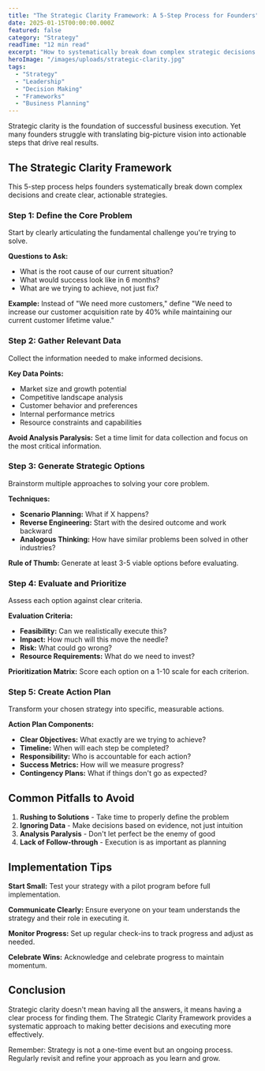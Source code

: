 ```yaml
---
title: "The Strategic Clarity Framework: A 5-Step Process for Founders"
date: 2025-01-15T00:00:00.000Z
featured: false
category: "Strategy"
readTime: "12 min read"
excerpt: "How to systematically break down complex strategic decisions into actionable steps that drive real business outcomes."
heroImage: "/images/uploads/strategic-clarity.jpg"
tags:
  - "Strategy"
  - "Leadership"
  - "Decision Making"
  - "Frameworks"
  - "Business Planning"
---
```


Strategic clarity is the foundation of successful business execution. Yet many founders struggle with translating big-picture vision into actionable steps that drive real results.

## The Strategic Clarity Framework

This 5-step process helps founders systematically break down complex decisions and create clear, actionable strategies.

### Step 1: Define the Core Problem

Start by clearly articulating the fundamental challenge you're trying to solve.

**Questions to Ask:**
- What is the root cause of our current situation?
- What would success look like in 6 months?
- What are we trying to achieve, not just fix?

**Example:** Instead of "We need more customers," define "We need to increase our customer acquisition rate by 40% while maintaining our current customer lifetime value."

### Step 2: Gather Relevant Data

Collect the information needed to make informed decisions.

**Key Data Points:**
- Market size and growth potential
- Competitive landscape analysis
- Customer behavior and preferences
- Internal performance metrics
- Resource constraints and capabilities

**Avoid Analysis Paralysis:** Set a time limit for data collection and focus on the most critical information.

### Step 3: Generate Strategic Options

Brainstorm multiple approaches to solving your core problem.

**Techniques:**
- **Scenario Planning:** What if X happens?
- **Reverse Engineering:** Start with the desired outcome and work backward
- **Analogous Thinking:** How have similar problems been solved in other industries?

**Rule of Thumb:** Generate at least 3-5 viable options before evaluating.

### Step 4: Evaluate and Prioritize

Assess each option against clear criteria.

**Evaluation Criteria:**
- **Feasibility:** Can we realistically execute this?
- **Impact:** How much will this move the needle?
- **Risk:** What could go wrong?
- **Resource Requirements:** What do we need to invest?

**Prioritization Matrix:** Score each option on a 1-10 scale for each criterion.

### Step 5: Create Action Plan

Transform your chosen strategy into specific, measurable actions.

**Action Plan Components:**
- **Clear Objectives:** What exactly are we trying to achieve?
- **Timeline:** When will each step be completed?
- **Responsibility:** Who is accountable for each action?
- **Success Metrics:** How will we measure progress?
- **Contingency Plans:** What if things don't go as expected?

## Common Pitfalls to Avoid

1. **Rushing to Solutions** - Take time to properly define the problem
2. **Ignoring Data** - Make decisions based on evidence, not just intuition
3. **Analysis Paralysis** - Don't let perfect be the enemy of good
4. **Lack of Follow-through** - Execution is as important as planning

## Implementation Tips

**Start Small:** Test your strategy with a pilot program before full implementation.

**Communicate Clearly:** Ensure everyone on your team understands the strategy and their role in executing it.

**Monitor Progress:** Set up regular check-ins to track progress and adjust as needed.

**Celebrate Wins:** Acknowledge and celebrate progress to maintain momentum.

## Conclusion

Strategic clarity doesn't mean having all the answers, it means having a clear process for finding them. The Strategic Clarity Framework provides a systematic approach to making better decisions and executing more effectively.

Remember: Strategy is not a one-time event but an ongoing process. Regularly revisit and refine your approach as you learn and grow.
